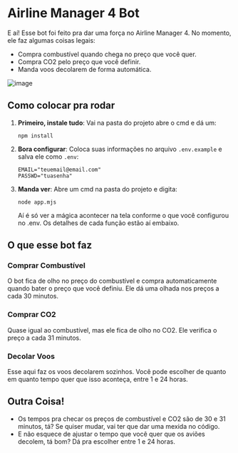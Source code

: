 # Airline Manager 4 Bot

E aí! Esse bot foi feito pra dar uma força no Airline Manager 4. No momento, ele faz algumas coisas legais:

- Compra combustível quando chega no preço que você quer.
- Compra CO2 pelo preço que você definir.
- Manda voos decolarem de forma automática.

![image](https://github.com/waltereza/airline-manager4-bot/assets/76440319/240b95f0-b08d-436f-9977-ef477f44e501)


## Como colocar pra rodar

1. **Primeiro, instale tudo**:
   Vai na pasta do projeto abre o cmd e dá um:
   ```
   npm install
   ```

2. **Bora configurar**:
   Coloca suas informações no arquivo `.env.example` e salva ele como `.env`:
   ```
   EMAIL="teuemail@email.com"
   PASSWD="tuasenha"
   ```

3. **Manda ver**:
   Abre um cmd na pasta do projeto e digita:
   ```
   node app.mjs
   ```
   Aí é só ver a mágica acontecer na tela conforme o que você configurou no .env. Os detalhes de cada função estão aí embaixo.

## O que esse bot faz

### Comprar Combustível

O bot fica de olho no preço do combustível e compra automaticamente quando bater o preço que você definiu. Ele dá uma olhada nos preços a cada 30 minutos.

### Comprar CO2

Quase igual ao combustível, mas ele fica de olho no CO2. Ele verifica o preço a cada 31 minutos.

### Decolar Voos

Esse aqui faz os voos decolarem sozinhos. Você pode escolher de quanto em quanto tempo quer que isso aconteça, entre 1 e 24 horas.

## Outra Coisa!

- Os tempos pra checar os preços de combustível e CO2 são de 30 e 31 minutos, tá? Se quiser mudar, vai ter que dar uma mexida no código.
- E não esquece de ajustar o tempo que você quer que os aviões decolem, tá bom? Dá pra escolher entre 1 e 24 horas.
